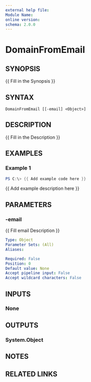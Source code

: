 ```yaml
---
external help file:
Module Name:
online version:
schema: 2.0.0
---
```


# DomainFromEmail

## SYNOPSIS
{{ Fill in the Synopsis }}

## SYNTAX

```
DomainFromEmail [[-email] <Object>]
```

## DESCRIPTION
{{ Fill in the Description }}

## EXAMPLES

### Example 1
```powershell
PS C:\> {{ Add example code here }}
```

{{ Add example description here }}

## PARAMETERS

### -email
{{ Fill email Description }}

```yaml
Type: Object
Parameter Sets: (All)
Aliases:

Required: False
Position: 0
Default value: None
Accept pipeline input: False
Accept wildcard characters: False
```

## INPUTS

### None

## OUTPUTS

### System.Object
## NOTES

## RELATED LINKS
